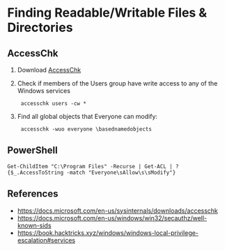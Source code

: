 # Finding Readable/Writable Files & Directories

## AccessChk

1. Download [AccessChk](https://docs.microsoft.com/en-us/sysinternals/downloads/accesschk)
2. Check if members of the Users group have write access to any of the Windows services 

        accesschk users -cw *

3. Find all global objects that Everyone can modify:

        accesschk -wuo everyone \basednamedobjects

## PowerShell

    Get-ChildItem "C:\Program Files" -Recurse | Get-ACL | ?{$_.AccessToString -match "Everyone\sAllow\s\sModify"}

## References

* https://docs.microsoft.com/en-us/sysinternals/downloads/accesschk
* https://docs.microsoft.com/en-us/windows/win32/secauthz/well-known-sids
* https://book.hacktricks.xyz/windows/windows-local-privilege-escalation#services